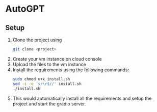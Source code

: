 # AutoGPT

## Setup
1. Clone the project using
    ```bash
    git clone <project>
    ```
2. Create your vm instance on cloud console
3. Upload the files to the vm instance
4. Install the requirements using the following commands:
    ```bash
    sudo chmod u+x install.sh
    sed -i -e 's/\r$//' install.sh
    ./install.sh
    ```
6. This would automatically install all the requirements and setup the project and start the gradio server.

